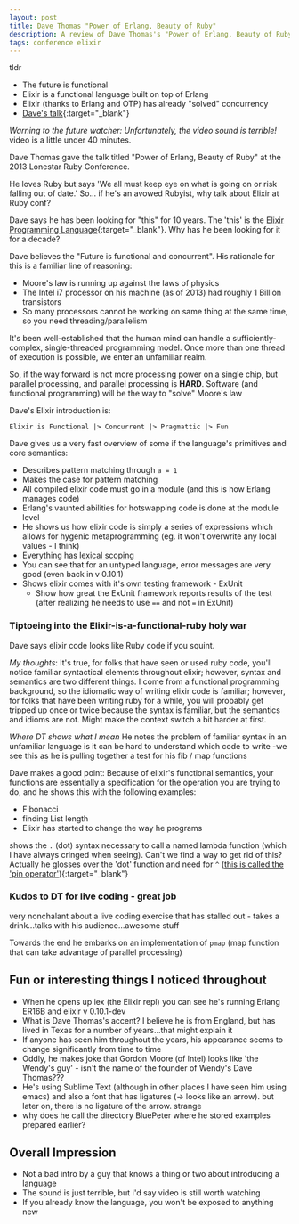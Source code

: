 ```yaml
---
layout: post
title: Dave Thomas "Power of Erlang, Beauty of Ruby"
description: A review of Dave Thomas's "Power of Erlang, Beauty of Ruby" talk given at the 2013 Lonestar Ruby Conference
tags: conference elixir
---
```

tldr
 - The future is functional
 - Elixir is a functional language built on top of Erlang
 - Elixir (thanks to Erlang and OTP) has already "solved" concurrency
 - [Dave's talk](http://confreaks.tv/videos/lonestarruby2013-elixir-power-of-erlang-joy-of-ruby){:target="_blank"}

*Warning to the future watcher: Unfortunately, the video sound is terrible!*
video is a little under 40 minutes.

Dave Thomas gave the talk titled "Power of Erlang, Beauty of Ruby" at the 2013 Lonestar Ruby Conference.


He loves Ruby but says 'We all must keep eye on what is going on or risk falling out of date.' So... if he's an avowed Rubyist, why talk about Elixir at Ruby conf?

Dave says he has been looking for "this" for 10 years. The 'this' is the [Elixir Programming Language](https://elixir-lang.org/){:target="_blank"}. Why has he been looking for it for a decade?

Dave believes the "Future is functional and concurrent". His rationale for this is a familiar line of reasoning:
 - Moore's law is running up against the laws of physics
 - The Intel i7 processor on his machine (as of 2013) had roughly 1 Billion transistors
 - So many processors cannot be working on same thing at the same time, so you need threading/parallelism

It's been well-established that the human mind can handle a sufficiently-complex, single-threaded programming model. Once more than one thread of execution is possible, we enter an unfamiliar realm.

So, if the way forward is not more processing power on a single chip, but parallel processing, and parallel processing is **HARD**.
Software (and functional programming) will be the way to "solve" Moore's law

Dave's Elixir introduction is:


`Elixir is Functional |> Concurrent |> Pragmattic |> Fun`

Dave gives us a very fast overview of some if the language's primitives and core semantics:
 - Describes pattern matching through `a = 1`
 - Makes the case for pattern matching
 - All compiled elixir code must go in a module (and this is how Erlang manages code)
 - Erlang's vaunted abilities for hotswapping code is done at the module level
 - He shows us how elixir code is simply a series of expressions which allows for hygenic metaprogramming (eg. it won't overwrite any local values - I think)
 - Everything has [lexical scoping](https://en.wikipedia.org/wiki/Scope_(computer_science){:target="_blank"})
 - You can see that for an untyped language, error messages are very good (even back in v 0.10.1)
 - Shows elixir comes with it's own testing framework - ExUnit
    - Show how great the ExUnit framework reports results of the test (after realizing he needs to use `==` and not `=` in ExUnit)

### Tiptoeing into the Elixir-is-a-functional-ruby holy war
Dave says elixir code looks like Ruby code if you squint.

_My thoughts_: It's true, for folks that have seen or used ruby code, you'll notice familiar syntactical elements throughout elixir; however, syntax and semantics are two different things. I come from a functional programming background, so the idiomatic way of writing elixir code is familiar; however, for folks that have been writing ruby for a while, you will probably get tripped up once or twice because the syntax is familiar, but the semantics and idioms are not. Might make the context switch a bit harder at first.

_Where DT shows what I mean_
He notes the problem of familiar syntax in an unfamiliar language is it can be hard to understand which code to write
-we see this as he is pulling together a test for his fib / map functions


Dave makes a good point: Because of elixir's functional semantics, your functions are essentially a specification for the operation you are trying to do, and he shows this with the following examples:
 - Fibonacci
 - finding List length
 - Elixir has started to change the way he programs

shows the `.` (dot) syntax necessary to call a named lambda function (which I have always cringed when seeing). Can't we find a way to get rid of this?
Actually he glosses over the 'dot' function and need for `^` ([this is called the 'pin operator'](http://elixir-lang.github.io/getting-started/pattern-matching.html#the-pin-operator)){:target="_blank"}

### Kudos to DT for live coding - great job
very nonchalant about a live coding exercise that has stalled out - takes a drink...talks with his audience...awesome stuff


Towards the end he embarks on an implementation of `pmap` (map function that can take advantage of parallel processing)


## Fun or interesting things I noticed throughout
 - When he opens up iex (the Elixir repl) you can see he's running Erlang ER16B and elixir v 0.10.1-dev
 - What is Dave Thomas's accent? I believe he is from England, but has lived in Texas for a number of years...that might explain it
 - If anyone has seen him throughout the years, his appearance seems to change significantly from time to time
 - Oddly, he makes joke that Gordon Moore (of Intel) looks like 'the Wendy's guy' - isn't the name of the founder of Wendy's Dave Thomas???
 - He's using Sublime Text (although in other places I have seen him using emacs) and also a font that has ligatures (-> looks like an arrow). but later on, there is no ligature of the arrow. strange
 - why does he call the directory BluePeter where he stored examples prepared earlier?

## Overall Impression
  - Not a bad intro by a guy that knows a thing or two about introducing a language
  - The sound is just terrible, but I'd say video is still worth watching
  - If you already know the language, you won't be exposed to anything new
